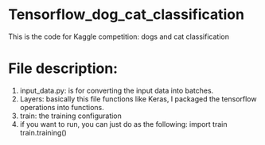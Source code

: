 # Tensorflow_dog_cat_classification
This is the code for Kaggle competition:  dogs and cat classification

# File description:
1. input_data.py: is for converting the input data into batches.
2. Layers: basically this file functions like Keras, I packaged the tensorflow operations into functions.
3. train: the training configuration
4. if you want to run, you can just do as the following:
   import train
   train.training()
